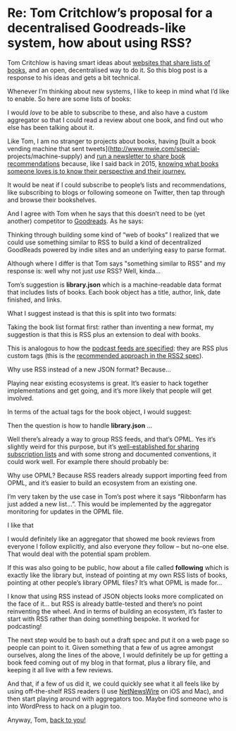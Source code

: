 # Re: Tom Critchlow’s proposal for a decentralised Goodreads-like system, how about using RSS?

Tom Critchlow is having smart ideas about [websites that share lists of
books](https://tomcritchlow.com/2020/04/15/library-json/), and an open,
decentralised way to do it. So this blog post is a response to his ideas and
gets a bit technical.

Whenever I’m thinking about new systems, I like to keep in mind what I’d like
to enable. So here are some lists of books:

I would _love_ to be able to subscribe to these, and also have a custom
aggregator so that I could read a review about one book, and find out who else
has been talking about it.

Like Tom, I am no stranger to projects about books, having [built a book
vending machine that sent tweets](http://www.mwie.com/special-
projects/machine-supply) and [run a newsletter to share book
recommendations](https://tinyletter.com/machinesupply/archive) because, like I
said back in 2015, [knowing what books someone loves is to know their
perspective and their
journey.](http://interconnected.org/home/2015/07/22/machine_supply)

It would be neat if I could subscribe to people’s lists and recommendations,
like subscribing to blogs or following someone on Twitter, then tap through
and browse their bookshelves.

And I agree with Tom when he says that this doesn’t need to be (yet another)
competitor to [Goodreads](https://www.goodreads.com). As he says:

Thinking through building some kind of “web of books” I realized that we could
use something similar to RSS to build a kind of decentralized GoodReads
powered by indie sites and an underlying easy to parse format.

Although where I differ is that Tom says "something similar to RSS" and my
response is: well why not just _use_ RSS? Well, kinda…

Tom’s suggestion is **library.json** which is a machine-readable data format
that includes lists of books. Each book object has a title, author, link, date
finished, and links.

What I suggest instead is that this is split into two formats:

Taking the book list format first: rather than inventing a new format, my
suggestion is that this is RSS plus an extension to deal with books.

This is analogous to how the [podcast feeds are
specified](https://developers.google.com/search/reference/podcast/rss-feed):
they are RSS plus custom tags (this is the [recommended approach in the RSS2
spec](https://validator.w3.org/feed/docs/rss2.html#extendingRss)).

Why use RSS instead of a new JSON format? Because…

Playing near existing ecosystems is great. It’s easier to hack together
implementations and get going, and it’s more likely that people will get
involved.

In terms of the actual tags for the book object, I would suggest:

Then the question is how to handle **library.json** …

Well there’s already a way to group RSS feeds, and that’s OPML. Yes it’s
slightly weird for this purpose, but it’s [well-established for sharing
subscription lists](http://dev.opml.org/spec2.html#subscriptionLists) and with
some strong and documented conventions, it could work well. For example there
should probably be:

Why use OPML? Because RSS readers already support importing feed from OPML,
and it’s easier to build an ecosystem from an existing one.

I’m very taken by the use case in Tom’s post where it says “Ribbonfarm has
just added a new list…”. This would be implemented by the aggregator
monitoring for updates in the OPML file.

I like that

I would definitely like an aggregator that showed me book reviews from
everyone I follow explicitly, and also everyone _they_ follow – but no-one
else. That would deal with the potential spam problem.

If this was also going to be public, how about a file called **following**
which is exactly like the library but, instead of pointing at my own RSS lists
of books, pointing at other people’s library OPML files? It’s what OPML is
made for…

I know that using RSS instead of JSON objects looks more complicated on the
face of it… but RSS is already battle-tested and there’s no point reinventing
the wheel. And in terms of building an ecosystem, it’s faster to start with
RSS rather than doing something bespoke. It worked for podcasting!

The next step would be to bash out a draft spec and put it on a web page so
people can point to it. Given something that a few of us agree amongst
ourselves, along the lines of the above, I would definitely be up for getting
a book feed coming out of my blog in that format, plus a library file, and
keeping it all live with a few reviews.

And that, if a few of us did it, we could quickly see what it all feels like
by using off-the-shelf RSS readers (I use
[NetNewsWire](https://ranchero.com/netnewswire/) on iOS and Mac), and then
start playing around with aggregators too. Maybe find someone who is into
WordPress to hack on a plugin too.

Anyway, Tom, [back to you!](https://tomcritchlow.com/2020/04/15/library-json/)
